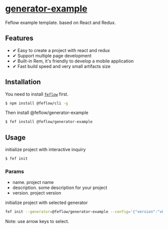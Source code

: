 # [generator-example](https://github.com/Tencent/feflow/tree/master/examples/generator-example)

Feflow example template. based on React and Redux.

## Features

- ✔︎ Easy to create a project with react and redux
- ✔︎ Support multiple page development
- ✔︎ Built-in Rem, it's friendly to develop a mobile application
- ✔︎ Fast build speed and very small artifacts size

## Installation

You need to install [`feflow`](https://github.com/Tencent/feflow) first.

```sh
$ npm install @feflow/cli -g
```

Then install @feflow/generator-example

```sh
$ fef install @feflow/generator-example
```

## Usage

initialize project with interactive inquiry

```sh
$ fef init
```

### Params

- name. project name
- description. some description for your project
- version. project version

initialize project with selected generator

```sh
fef init --generator=@feflow/generator-example --config='{"version":"v0.1.0","description":"项目描述","name":"feflow-demo-v12"}'
```

Note: use arrow keys to select.
